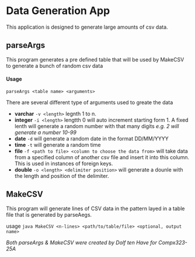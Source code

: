 # Data Generation App

This application is designed to generate large amounts of csv data.

## parseArgs

This program generates a pre defined table that will be used by MakeCSV to generate a bunch of random csv data

#### Usage

`parseArgs <table name> <arguments>`

There are several different type of arguments used to greate the data

- **varchar** `-v <length>` legnth 1 to n.
- **integer** `-i <length>` lengtth 0 will auto increment starting form 1. A fixed lenth will generate a random number with that many digits *e.g. 2 will generate a number 10-99*
- **date** `-d` will generate a random date in the format DD/MM/YYYY
- **time** `-t` will generate a random time
- **file** `-f <path to file> <column to choose the data from>` will take data from a specified column of another csv file and insert it into this column. This is used in instances of foreign keys.
- **double** `-o <length> <delimiter position>` will generate a dounle with the length and position of the delimiter.

## MakeCSV

This program will generate lines of CSV data in the pattern layed in a table file that is generated by parseAegs.

usage `java MakeCSV <n-lines> <path/to/table/file> <optional, output name>`

*Both parseArgs & MakeCSV were created by Dolf ten Have for Compx323-25A*
